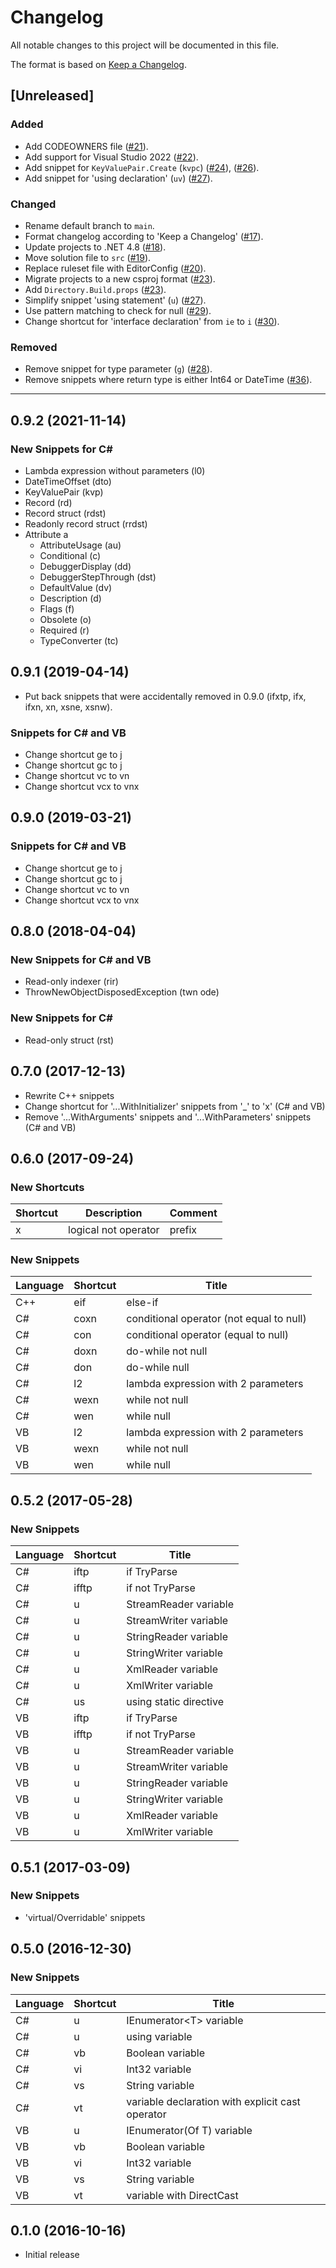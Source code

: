 ﻿# Changelog

All notable changes to this project will be documented in this file.

The format is based on [Keep a Changelog](https://keepachangelog.com/en/1.0.0/).

## [Unreleased]

### Added

- Add CODEOWNERS file ([#21](https://github.com/josefpihrt/snippetica/pull/21)).
- Add support for Visual Studio 2022 ([#22](https://github.com/josefpihrt/snippetica/pull/22)).
- Add snippet for `KeyValuePair.Create` (`kvpc`) ([#24](https://github.com/josefpihrt/snippetica/pull/24)), ([#26](https://github.com/josefpihrt/snippetica/pull/26)).
- Add snippet for 'using declaration' (`uv`) ([#27](https://github.com/josefpihrt/snippetica/pull/27)).

### Changed

- Rename default branch to `main`.
- Format changelog according to 'Keep a Changelog' ([#17](https://github.com/josefpihrt/snippetica/pull/17)).
- Update projects to .NET 4.8 ([#18](https://github.com/josefpihrt/snippetica/pull/18)).
- Move solution file to `src` ([#19](https://github.com/josefpihrt/snippetica/pull/19)).
- Replace ruleset file with EditorConfig ([#20](https://github.com/josefpihrt/snippetica/pull/20)).
- Migrate projects to a new csproj format ([#23](https://github.com/josefpihrt/snippetica/pull/23)).
- Add `Directory.Build.props` ([#23](https://github.com/josefpihrt/snippetica/pull/23)).
- Simplify snippet 'using statement' (`u`) ([#27](https://github.com/josefpihrt/snippetica/pull/27)).
- Use pattern matching to check for null ([#29](https://github.com/josefpihrt/snippetica/pull/29)).
- Change shortcut for 'interface declaration' from `ie` to `i` ([#30](https://github.com/josefpihrt/snippetica/pull/30)).

### Removed

- Remove snippet for type parameter (`g`) ([#28](https://github.com/josefpihrt/snippetica/pull/28)).
- Remove snippets where return type is either Int64 or DateTime ([#36](https://github.com/josefpihrt/snippetica/pull/36)).

-----
<!-- Content below does not adhere to 'Keep a Changelog' format -->

## 0.9.2 (2021-11-14)

### New Snippets for C#

* Lambda expression without parameters (l0)
* DateTimeOffset (dto)
* KeyValuePair (kvp)
* Record (rd)
* Record struct (rdst)
* Readonly record struct (rrdst)
* Attribute a
  * AttributeUsage (au)
  * Conditional (c)
  * DebuggerDisplay (dd)
  * DebuggerStepThrough (dst)
  * DefaultValue (dv)
  * Description (d)
  * Flags (f)
  * Obsolete (o)
  * Required (r)
  * TypeConverter (tc)

## 0.9.1 (2019-04-14)

* Put back snippets that were accidentally removed in 0.9.0 (ifxtp, ifx, ifxn, xn, xsne, xsnw).

### Snippets for C# and VB

* Change shortcut ge to j
* Change shortcut gc to j
* Change shortcut vc to vn
* Change shortcut vcx to vnx

## 0.9.0 (2019-03-21)

### Snippets for C# and VB

* Change shortcut ge to j
* Change shortcut gc to j
* Change shortcut vc to vn
* Change shortcut vcx to vnx

## 0.8.0 (2018-04-04)

### New Snippets for C# and VB

* Read-only indexer (rir)
* ThrowNewObjectDisposedException (twn ode)

### New Snippets for C#

* Read-only struct (rst)

## 0.7.0 (2017-12-13)

* Rewrite C++ snippets
* Change shortcut for '...WithInitializer' snippets from '_' to 'x' (C# and VB)
* Remove '...WithArguments' snippets and '...WithParameters' snippets (C# and VB)

## 0.6.0 (2017-09-24)

### New Shortcuts

Shortcut | Description | Comment
-------- | ----------- | -------
x|logical not operator|prefix

### New Snippets

Language | Shortcut | Title
-------- | -------- | -----
C\+\+|eif|else\-if
C\#|coxn|conditional operator \(not equal to null\)
C\#|con|conditional operator \(equal to null\)
C\#|doxn|do\-while not null
C\#|don|do\-while null
C\#|l2|lambda expression with 2 parameters
C\#|wexn|while not null
C\#|wen|while null
VB|l2|lambda expression with 2 parameters
VB|wexn|while not null
VB|wen|while null

## 0.5.2 (2017-05-28)

### New Snippets

Language | Shortcut | Title
-------- | -------- | -----
C\#|iftp|if TryParse
C\#|ifftp|if not TryParse
C\#|u|StreamReader variable
C\#|u|StreamWriter variable
C\#|u|StringReader variable
C\#|u|StringWriter variable
C\#|u|XmlReader variable
C\#|u|XmlWriter variable
C\#|us|using static directive
VB|iftp|if TryParse
VB|ifftp|if not TryParse
VB|u|StreamReader variable
VB|u|StreamWriter variable
VB|u|StringReader variable
VB|u|StringWriter variable
VB|u|XmlReader variable
VB|u|XmlWriter variable

## 0.5.1 (2017-03-09)

### New Snippets

* 'virtual/Overridable' snippets

## 0.5.0 (2016-12-30)

### New Snippets

Language | Shortcut | Title
-------- | -------- | -----
C\#|u|IEnumerator\<T\> variable
C\#|u|using variable
C\#|vb|Boolean variable
C\#|vi|Int32 variable
C\#|vs|String variable
C\#|vt|variable declaration with explicit cast operator
VB|u|IEnumerator\(Of T\) variable
VB|vb|Boolean variable
VB|vi|Int32 variable
VB|vs|String variable
VB|vt|variable with DirectCast

## 0.1.0 (2016-10-16)

* Initial release
